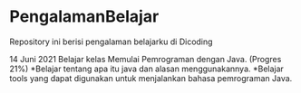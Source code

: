# PengalamanBelajar
Repository ini berisi pengalaman belajarku di Dicoding 

14 Juni 2021
Belajar kelas Memulai Pemrograman dengan Java. (Progres 21%)
*Belajar tentang apa itu java dan alasan menggunakannya.
*Belajar tools yang dapat digunakan untuk menjalankan bahasa pemrograman Java.
